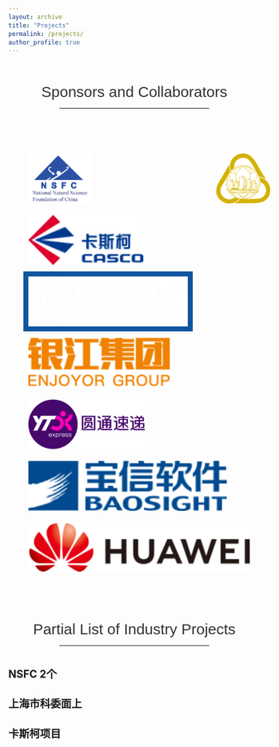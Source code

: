 ```yaml
---
layout: archive
title: "Projects"
permalink: /projects/
author_profile: true
---
```


<style type="text/css">
.img_container{
  width: 100%;
  padding: 40px 30px;
  text-align:justify
}
.img_container>img{
  height: 100px;
  padding: 10px;s
  vertical-align: middle;;
}
.caption{
  padding-top: 40px;
  font-size: 30px;
  text-align: center;
  font-weight: 200;
  font-family: Microsoft YaHei,Arial;
  line-height: 1.42857143;
  color: #333;
}
.caption_line{
    width: 300px;
    height: 1px;
    margin: 10px auto 40px auto;
    background: #000000;
}
</style>


<div class="caption">Sponsors and Collaborators</div>
<div class="caption_line"></div>

<div class="img_container">
  <img src="/images/projects/National_Natural_Science_Foundation_of_China-logo.png">
  <img src="/images/projects/shanghaishiwei-logo.png">
  <img src="/images/projects/kasike-logo.png">
  <img src="/images/projects/mininglamp-logo.png" style="background: #0e56a0">
  <img src="/images/projects/yinjiang-logo.jpg">
  <img src="/images/projects/yuantong-logo.png">
  <img src="/images/projects/baoxing-logo.png">
  <img src="/images/projects/huawei-logo.png">
</div>

<div class="caption">Partial List of Industry Projects</div>
<div class="caption_line"></div>

## NSFC 2个
## 上海市科委面上
## 卡斯柯项目
